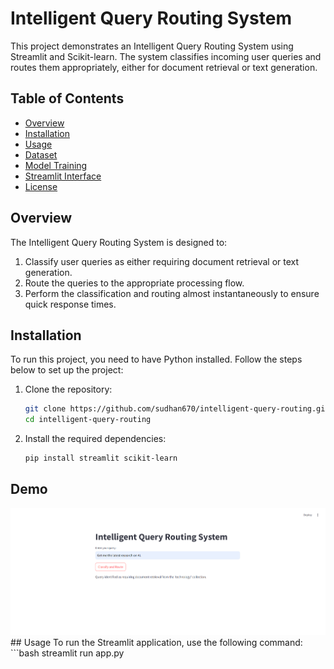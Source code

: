 # Intelligent Query Routing System

This project demonstrates an Intelligent Query Routing System using Streamlit and Scikit-learn. The system classifies incoming user queries and routes them appropriately, either for document retrieval or text generation.

## Table of Contents
- [Overview](#overview)
- [Installation](#installation)
- [Usage](#usage)
- [Dataset](#dataset)
- [Model Training](#model-training)
- [Streamlit Interface](#streamlit-interface)
- [License](#license)

## Overview
The Intelligent Query Routing System is designed to:
1. Classify user queries as either requiring document retrieval or text generation.
2. Route the queries to the appropriate processing flow.
3. Perform the classification and routing almost instantaneously to ensure quick response times.

## Installation
To run this project, you need to have Python installed. Follow the steps below to set up the project:

1. Clone the repository:
    ```bash
    git clone https://github.com/sudhan670/intelligent-query-routing.git
    cd intelligent-query-routing
    ```

2. Install the required dependencies:
    ```bash
    pip install streamlit scikit-learn
    ```
## Demo 
<img src="https://github.com/sudhan670/curly-lab/blob/main/Screenshot%202024-07-30%20104307.png"/>
## Usage
To run the Streamlit application, use the following command:
```bash
streamlit run app.py

